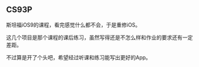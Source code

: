 ## CS93P
斯坦福iOS9的课程，看完感觉什么都不会，于是重修iOS。

这几个项目是那个课程的课后练习，虽然写得还是不怎么样和作业的要求还有一定差距。

不过算是开了个头吧，希望经过听课和练习能写出更好的App。